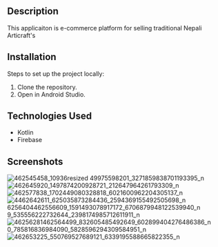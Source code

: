 ## Description
This applicaiton is e-commerce platform for selling traditional Nepali Articraft's

## Installation
Steps to set up the project locally:
1. Clone the repository.
2. Open in Android Studio.

## Technologies Used
- Kotlin
- Firebase

## Screenshots
![462545458_10936![resized](https://github.com/user-attachments/assets/fd89561f-c31e-4e87-ad82-4c49c07b831c)
49975598201_3271859838701193395_n](https://github.com/user-attachments/assets/ce54c782-e289-49e9-b8ef-b08a9050b248)
![462645920_1497874200928721_212647964261793309_n](https://github.com/user-attachments/assets/bbd6d7c9-61aa-48f9-bdf7-ca212868a979)
![462577838_1702449080328818_6021600962204305137_n](https://github.com/user-attachments/assets/27b7fb8c-e13e-4354-8b61-40d8e60aee16)
![4![462642611_625035873284436_2594369155492505698_n](https://github.com/user-attachments/assets/6c446823-d985-4eb4-bea8-75542c0f5e94)
6256404![462556609_1591493078917172_6706879948122539940_n](https://github.com/user-attachments/assets/75e3e1d0-2536-4766-b7c7-aecacf67fb1c)
9_535556222732644_2398174985712611911_n](https://github.com/user-attachments/assets/c321712d-1b4e-4714-911c-f2a3042d180a)
![46256281![462564499_832605485492649_602899404276486386_n](https://github.com/user-attachments/assets/844202ab-a36b-4760-8978-197711334efa)
0_785816836984090_5828596294309584951_n](https://github.com/user-attachments/assets/da240edc-6131-4908-b3f0-149b56f5b5b8)
![462653225_550769527689121_6339195588665822355_n](https://github.com/user-attachments/assets/d35a689a-4832-41df-9329-60a27d91eae1)

